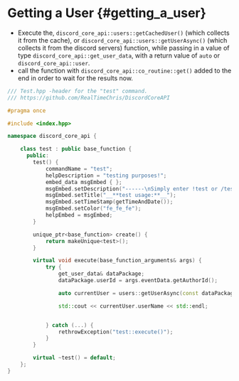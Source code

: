 Getting a User {#getting_a_user}
============
- Execute the, `discord_core_api::users::getCachedUser()` (which collects it from the cache), or `discord_core_api::users::getUserAsync()` (which collects it from the discord servers) function, while passing in a value of type `discord_core_api::get_user_data`, with a return value of `auto` or `discord_core_api::user`.
- call the function with `discord_core_api::co_routine::get()` added to the end in order to wait for the results now.

```cpp
/// Test.hpp -header for the "test" command.
/// https://github.com/RealTimeChris/DiscordCoreAPI

#pragma once

#include <index.hpp>

namespace discord_core_api {

	class test : public base_function {
	  public:
		test() {
			commandName = "test";
			helpDescription = "testing purposes!";
			embed_data msgEmbed { };
			msgEmbed.setDescription("------\nSimply enter !test or /test!\n------");
			msgEmbed.setTitle("__**test usage:**__");
			msgEmbed.setTimeStamp(getTimeAndDate());
			msgEmbed.setColor("fe_fe_fe");
			helpEmbed = msgEmbed;
		}

		unique_ptr<base_function> create() {
			return makeUnique<test>();
		}

		virtual void execute(base_function_arguments& args) {
			try {
				get_user_data& dataPackage;
				dataPackage.userId = args.eventData.getAuthorId();

				auto currentUser = users::getUserAsync(const dataPackage).get();

				std::cout << currentUser.userName << std::endl;


			} catch (...) {
				rethrowException("test::execute()");
			}
		}

		virtual ~test() = default;
	};
}


```
